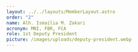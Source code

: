 ```yaml
---
layout: ../../layouts/MemberLayout.astro
order: "2"
name: Alh. Ismailia M. Zakari
acronym: MNI, FBR, FCA
role: 1st Deputy President
picture: /images/uploads/deputy-president.webp
---
```

